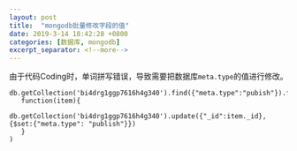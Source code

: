 ```yaml
---
layout: post
title:  "mongodb批量修改字段的值"
date: 2019-3-14 18:42:28 +0800
categories: [数据库, mongodb]
excerpt_separator: <!--more-->
---
```

由于代码Coding时，单词拼写错误，导致需要把数据库`meta.type`的值进行修改。
<!--more-->

```mongo
db.getCollection('bi4drg1ggp7616h4g340').find({"meta.type":"pubish"}).forEach(
   function(item){
       db.getCollection('bi4drg1ggp7616h4g340').update({"_id":item._id},{$set:{"meta.type": "publish"}})
   }
)
```
